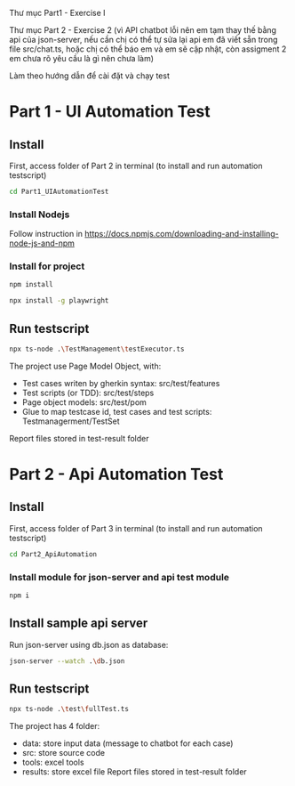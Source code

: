 Thư mục Part1 - Exercise I

Thư mục Part 2 - Exercise 2 (vì API chatbot lỗi nên em tạm thay thế bằng api của json-server, nếu cần chị có thể tự sửa lại api em đã viết sẵn trong file src/chat.ts, hoặc chị có thể báo em và em sẽ cập nhật, còn assigment 2 em chưa rõ yêu cầu là gì nên chưa làm)

Làm theo hướng dẫn để cài đặt và chạy test

# Part 1 - UI Automation Test

## Install

First, access folder of Part 2 in terminal (to install and run automation testscript)

```bash
cd Part1_UIAutomationTest
```

### Install Nodejs

Follow instruction in https://docs.npmjs.com/downloading-and-installing-node-js-and-npm

### Install for project

```bash
npm install
```

```bash
npx install -g playwright
```

## Run testscript

```bash
npx ts-node .\TestManagement\testExecutor.ts
```

The project use Page Model Object, with:

- Test cases writen by gherkin syntax: src/test/features
- Test scripts (or TDD): src/test/steps
- Page object models: src/test/pom
- Glue to map testcase id, test cases and test scripts: Testmanagerment/TestSet

Report files stored in test-result folder

# Part 2 - Api Automation Test

## Install

First, access folder of Part 3 in terminal (to install and run automation testscript)

```bash
cd Part2_ApiAutomation
```

### Install module for json-server and api test module

```bash
npm i
```

## Install sample api server

Run json-server using db.json as database:

```bash
json-server --watch .\db.json
```

## Run testscript

```bash
npx ts-node .\test\fullTest.ts
```

The project has 4 folder:

- data: store input data (message to chatbot for each case)
- src: store source code
- tools: excel tools
- results: store excel file
  Report files stored in test-result folder
